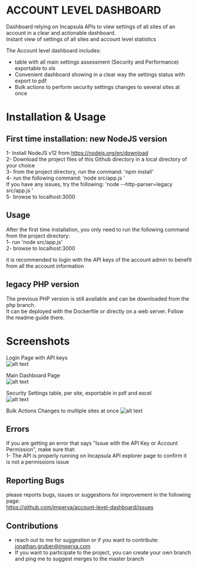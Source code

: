 # ACCOUNT LEVEL DASHBOARD 

Dashboard relying on Incapsula APIs to view settings of all sites of an account in a clear and actionable dashboard.  
Instant view of settings of all sites and account level statistics  
  
The Account level dashboard includes:  
- table with all main settings assessment (Security and Performance) exportable to xls
- Convenient dashboard showing in a clear way the settings status with export to pdf
- Bulk actions to perform security settings changes to several sites at once



# Installation & Usage
## First time installation: new NodeJS version  
1- Install NodeJS v12 from https://nodejs.org/en/download  
2- Download the project files of this Github directory in a local directory of your choice  
3- from the project directory, run the command: 'npm install'  
4- run the following command: 'node src/app.js '  
    If you have any issues, try the following: 'node --http-parser=legacy src/app.js '  
5- browse to localhost:3000  

## Usage
After the first time installation, you only need to run the following command from the project directory:  
1- run 'node src/app.js'  
2- browse to localhost:3000   

it is recommended to login with the API keys of the account admin to benefit from all the account information

## legacy PHP version
The previous PHP version is still available and can be downloaded from the php branch.   
It can be deployed with the Dockerfile or directly on a web server. Follow the readme guide there.

# Screenshots
  
Login Page with API keys  
![alt text](https://raw.githubusercontent.com/imperva/account-level-dashboard/master/images/screenshots/login.png)  
  
Main Dashboard Page  
![alt text](https://github.com/imperva/account-level-dashboard/raw/master/images/screenshots/main%20screen.png)  
  
Security Settings table, per site, exportable in pdf and excel  
![alt text](https://github.com/imperva/account-level-dashboard/raw/master/images/screenshots/security%20assessment%20table.png)  

Bulk Actions Changes to multiple sites at once
![alt text](https://github.com/imperva/account-level-dashboard/blob/master/images/screenshots/bulk%20actions.png) 

## Errors
If you are getting an error that says "Issue with the API Key or Account Permission", make sure that:  
1- The API is properly running on Incapsula API explorer page to confirm it is not a permissions issue  

## Reporting Bugs
please reports bugs, issues or suggestions for improvement in the following page:  
https://github.com/imperva/account-level-dashboard/issues

## Contributions  
- reach out to me for suggestion or if you want to contribute: jonathan.gruber@imperva.com  
- If you want to participate to the project, you can create your own branch and ping me to suggest merges to the master branch
